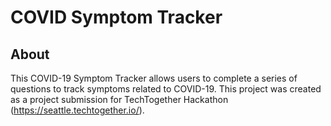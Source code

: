 # COVID Symptom Tracker

## About
This COVID-19 Symptom Tracker allows users to complete a series of questions to track symptoms related to COVID-19.
This project was created as a project submission for TechTogether Hackathon (https://seattle.techtogether.io/).

